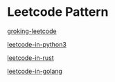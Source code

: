 # Leetcode Pattern

[groking-leetcode](./groking-leetcode)

[leetcode-in-python3](./leetcode-in-python3)

[leetcode-in-rust](./leetcode-in-rust)

[leetcode-in-golang](./leetcode-in-golang)




